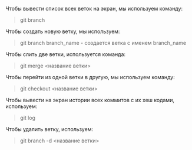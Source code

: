 Чтобы вывести список всех веток на экран, мы используем команду:
> git branch

Чтобы создать новую ветку, мы используем:
> git branch branch_name - создается ветка с именем branch_name

Чтобы слить две ветки, используется команда:
> git merge <название ветки>

Чтобы перейти из одной ветки в другую, мы используем команду:
>git checkout <название ветки>

Чтобы вывести на экран истории всех коммитов с их хеш кодами, используем:
> git log

Чтобы удалить ветку, используем:
>git branch -d <название ветки>

